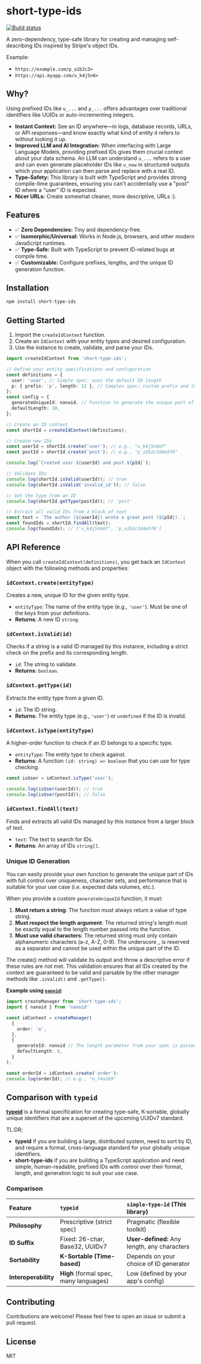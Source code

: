 # short-type-ids

<!-- [![NPM version](https://img.shields.io/npm/v/short-type-ids.svg)](https://www.npmjs.com/package/short-type-ids) -->
<!-- [![License](https://img.shields.io/npm/l/short-type-ids.svg)](https://github.com/bkuzmanoski/short-type-ids/blob/main/LICENSE.txt) -->
<!-- [![Bundle size](https://img.shields.io/bundlephobia/minzip/short-type-ids)](https://bundlephobia.com/result?p=short-type-ids) -->
[![Build status](https://github.com/bkuzmanoski/short-type-ids/actions/workflows/main.yaml/badge.svg)](https://github.com/bkuzmanoski/short-type-ids/actions/workflows/main.yaml)

A zero-dependency, type-safe library for creating and managing self-describing IDs inspired by Stripe's object IDs.

Example:

- `https://example.com/p_a1b2c3>`
- `https://api.myapp.com/u_k4j5n6>`

## Why?

Using prefixed IDs like `u_...` and `p_...` offers advantages over traditional identifiers like UUIDs or auto-incrementing integers.

- **Instant Context:** See an ID anywhere—in logs, database records, URLs, or API responses—and know exactly what kind of entity it refers to without looking it up.
- **Improved LLM and AI Integration:** When interfacing with Large Language Models, providing prefixed IDs gives them crucial context about your data schema. An LLM can understand `u_...` refers to a user and can even generate placeholder IDs like `u_new` in structured outputs which your application can then parse and replace with a real ID.
- **Type-Safety:** This library is built with TypeScript and provides strong compile-time guarantees, ensuring you can't accidentally use a "post" ID where a "user" ID is expected.
- **Nicer URLs:** Create somewhat cleaner, more descriptive, URLs :).

## Features

- ✅ **Zero Dependencies:** Tiny and dependency-free.
- ✅ **Isomorphic/Universal:** Works in Node.js, browsers, and other modern JavaScript runtimes.
- ✅ **Type-Safe:** Built with TypeScript to prevent ID-related bugs at compile time.
- ✅ **Customizable:** Configure prefixes, lengths, and the unique ID generation function.

## Installation

```bash
npm install short-type-ids
```

## Getting Started

1. Import the `createIdContext` function.
2. Create an `IdContext` with your entity types and desired configuration.
3. Use the instance to create, validate, and parse your IDs.

```ts
import createIdContext from 'short-type-ids';

// Define your entity specifications and configuration
const definitions = {
  user: 'user', // Simple spec: uses the default ID length
  p: { prefix: 'p', length: 12 }, // Complex spec: custom prefix and length
};
const config = {
  generateUniqueId: nanoid, // Function to generate the unique part of the ID (see below for more details)
  defaultLength: 10,
};

// Create an ID context
const shortId = createIdContext(definitions);

// Create new IDs
const userId = shortId.create('user'); // e.g., "u_k4j5n6m7"
const postId = shortId.create('post'); // e.g., "p_a1b2c3d4e5f6"

console.log(`Created user ${userId} and post ${pId}`);

// Validate IDs
console.log(shortId.isValid(userId)); // true
console.log(shortId.isValid('invalid_id')); // false

// Get the type from an ID
console.log(shortId.getType(postId)); // 'post'

// Extract all valid IDs from a block of text
const text = `The author (${userId}) wrote a great post (${pId}).`;
const foundIds = shortId.findAll(text);
console.log(foundIds); // ['u_k4j5n6m7', 'p_a1b2c3d4e5f6']
```

## API Reference

When you call `createIdContext(definitions)`, you get back an `IdContext` object with the following methods and properties:

### `idContext.create(entityType)`

Creates a new, unique ID for the given entity type.

- `entityType`: The name of the entity type (e.g., `'user'`). Must be one of the keys from your definitions.
- **Returns**: A new ID `string`.

### `idContext.isValid(id)`

Checks if a string is a valid ID managed by this instance, including a strict check on the prefix and its corresponding length.

- `id`: The string to validate.
- **Returns**: `boolean`.

### `idContext.getType(id)`

Extracts the entity type from a given ID.

- `id`: The ID string.
- **Returns**: The entity type (e.g., `'user'`) or `undefined` if the ID is invalid.

### `idContext.isType(entityType)`

A higher-order function to check if an ID belongs to a specific type.

- `entityType`: The entity type to check against.
- **Returns**: A function `(id: string) => boolean` that you can use for type checking.

```ts
const isUser = idContext.isType('user');

console.log(isUser(userId)); // true
console.log(isUser(postId)); // false
```

### `idContext.findAll(text)`

Finds and extracts all valid IDs managed by this instance from a larger block of text.

- `text`: The text to search for IDs.
- **Returns**: An array of IDs `string[]`.

### Unique ID Generation

You can easily provide your own function to generate the unique part of IDs with full control over uniqueness, character sets, and performance that is suitable for your use case (i.e. expected data volumes, etc.).

When you provide a custom `generateUniqueId` function, it must:

1. **Must return a string**: The function must always return a value of type string.
2. **Must respect the length argument**: The returned string's length must be exactly equal to the length number passed into the function.
3. **Must use valid characters**: The returned string must only contain alphanumeric characters (a-z, A-Z, 0-9). The underscore _ is reserved as a separator and cannot be used within the unique part of the ID.

The create() method will validate its output and throw a descriptive error if these rules are not met. This validation ensures that all IDs created by the context are guaranteed to be valid and parsable by the other manager methods like `.isValid()` and `.getType()`.

**Example using [`nanoid`](https://github.com/ai/nanoid):**

```typescript
import createManager from 'short-type-ids';
import { nanoid } from 'nanoid'

const idContext = createManager(
  {
    order: 'o',
  },
  {
    generateId: nanoid // The length parameter from your spec is passed to your function
    defaultLength: 6,
  }
);

const orderId = idContext.create('order');
console.log(orderId); // e.g., "o_f4a2b9"
```

## Comparison with `typeid`

[**typeid**](https://github.com/jetify-com/typeid) is a formal specification for creating type-safe, K-sortable, globally unique identifiers that are a superset of the upcoming UUIDv7 standard.

TL:DR;

- **typeid** if you are building a large, distributed system, need to sort by ID, and require a formal, cross-language standard for your globally unique identifiers.
- **short-type-ids** if you are building a TypeScript application and need simple, human-readable, prefixed IDs with control over their format, length, and generation logic to suit your use case.

### Comparison

| Feature | `typeid` | `simple-type-id` (This library) |
| :--- | :--- | :--- |
| **Philosophy** | Prescriptive (strict spec) | Pragmatic (flexible toolkit) |
| **ID Suffix** | Fixed: 26-char, Base32, UUIDv7 | **User-defined:** Any length, any characters |
| **Sortability** | **K-Sortable (Time-based)** | Depends on your choice of ID generator |
| **Interoperability** | **High** (formal spec, many languages) | Low (defined by your app's config) |

## Contributing

Contributions are welcome! Please feel free to open an issue or submit a pull request.

## License

MIT
